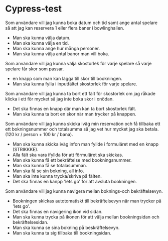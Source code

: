 # Cypress-test

Som användare vill jag kunna boka datum och tid samt ange antal spelare så att jag kan reservera 1 eller flera baner i bowlinghallen.
- Man ska kunna välja datum.
- Man ska kunna välja en tid.
- Man ska kunna ange hur många personer.
- Man ska kunna välja antal banor man vill boka. 

Som användare vill jag kunna välja skostorlek för varje spelare så varje spelare får skor som passar.
- en knapp som man kan lägga till skor till bookningen. 
- Man ska kunna fylla i inputfältet skostorlek för varje spelare. 

Som användare vill jag kunna ta bort ett fält för skostorlek om jag råkade klicka i ett för mycket så jag inte boka skor i onödan.
- Det ska finnas en knapp där man kan ta bort skostorlek fält.
- Man ska kunna ta bort en skor när man trycker på knappen.

Som användare vill jag kunna skicka iväg min reservation och få tillbaka ett ett bokningsnummer och totalsumma så jag vet hur mycket jag ska betala. (120 kr / person + 100 kr / bana).
- Man ska kunna skicka iväg infon man fyllde i formuläret med en knapp (STRIKKKE). 
- Alla fält ska vara ifyllda för att förmuläret ska skickas. 
- Man ska kunna få ett bekräftelse med bookningsnummer. 
- Man ska kunna få se totalasumman.  
- Man ska få se sin bokning, all info. 
- Man ska inte kunna trycka/skriva på fälten. 
- Det ska finnas en kanpp 'lets go' för att avsluta bookningen. 

Som användare vill jag kunna navigera mellan boknings-och bekräftelsevyn.
- Bookningen skickas autotomatiskt till bekräftelsevyn när man trycker på 'lets go'. 
- Det ska finnas en navigering ikon vid sidan.
- Man ska kunna trycka på ikonen för att välja mellan bookningsidan och bekräftelsesidan. 
- Man ska kunna se sina bokning på beskräftelsevyn. 
- Man ska kunna ta sig tillbaka till bookningsidan. 
